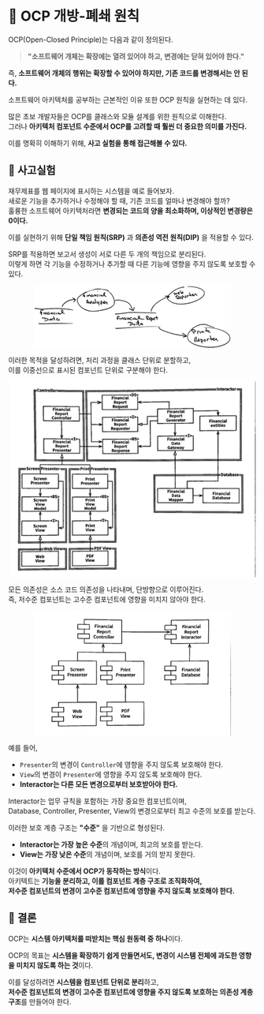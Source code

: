 # 📕 OCP 개방-폐쇄 원칙

OCP(Open-Closed Principle)는 다음과 같이 정의된다.  

> **"소프트웨어 개체는 확장에는 열려 있어야 하고, 변경에는 닫혀 있어야 한다."**  

즉, **소프트웨어 개체의 행위는 확장할 수 있어야 하지만, 기존 코드를 변경해서는 안 된다.**  

소프트웨어 아키텍처를 공부하는 근본적인 이유 또한 OCP 원칙을 실현하는 데 있다.  

많은 초보 개발자들은 OCP를 클래스와 모듈 설계를 위한 원칙으로 이해한다.  
그러나 **아키텍처 컴포넌트 수준에서 OCP를 고려할 때 훨씬 더 중요한 의미를 가진다.**  

이를 명확히 이해하기 위해, **사고 실험을 통해 접근해볼 수 있다.**  

## 📗 사고실험
재무제표를 웹 페이지에 표시하는 시스템을 예로 들어보자.  
새로운 기능을 추가하거나 수정해야 할 때, 기존 코드를 얼마나 변경해야 할까?  
훌륭한 소프트웨어 아키텍처라면 **변경되는 코드의 양을 최소화하며, 이상적인 변경량은 0이다.**  

이를 실현하기 위해 **단일 책임 원칙(SRP)** 과 **의존성 역전 원칙(DIP)** 을 적용할 수 있다.  

SRP를 적용하면 보고서 생성이 서로 다른 두 개의 책임으로 분리된다.  
이렇게 하면 각 기능을 수정하거나 추가할 때 다른 기능에 영향을 주지 않도록 보호할 수 있다.  

<img src="../Clean Architecture-로버트.C 마틴/img/8_1.png" alt="설명" width="400" style="display: block; margin: auto;">

이러한 목적을 달성하려면, 처리 과정을 클래스 단위로 분할하고,  
이를 이중선으로 표시된 컴포넌트 단위로 구분해야 한다.  

<img src="../Clean Architecture-로버트.C 마틴/img/8_2.png" alt="설명" width="500" style="display: block; margin: auto;">

모든 의존성은 소스 코드 의존성을 나타내며, 단방향으로 이루어진다.  
즉, 저수준 컴포넌트는 고수준 컴포넌트에 영향을 미치지 않아야 한다.  

<img src="../Clean Architecture-로버트.C 마틴/img/8_3.png" alt="설명" width="400" style="display: block; margin: auto;">

예를 들어,  
- `Presenter`의 변경이 `Controller`에 영향을 주지 않도록 보호해야 한다.  
- `View`의 변경이 `Presenter`에 영향을 주지 않도록 보호해야 한다.  
- **Interactor는 다른 모든 변경으로부터 보호받아야 한다.**  

Interactor는 업무 규칙을 포함하는 가장 중요한 컴포넌트이며,  
Database, Controller, Presenter, View의 변경으로부터 최고 수준의 보호를 받는다.  

이러한 보호 계층 구조는 **"수준"** 을 기반으로 형성된다.  
- **Interactor는 가장 높은 수준**의 개념이며, 최고의 보호를 받는다.  
- **View는 가장 낮은 수준**의 개념이며, 보호를 거의 받지 못한다.  

이것이 **아키텍처 수준에서 OCP가 동작하는 방식**이다.  
아키텍트는 **기능을 분리하고, 이를 컴포넌트 계층 구조로 조직화하여,  
저수준 컴포넌트의 변경이 고수준 컴포넌트에 영향을 주지 않도록 보호해야 한다.**  

## 📗 결론
OCP는 **시스템 아키텍처를 떠받치는 핵심 원동력 중 하나**이다.  

OCP의 목표는 **시스템을 확장하기 쉽게 만들면서도, 변경이 시스템 전체에 과도한 영향을 미치지 않도록 하는 것**이다.  

이를 달성하려면 **시스템을 컴포넌트 단위로 분리**하고,  
**저수준 컴포넌트의 변경이 고수준 컴포넌트에 영향을 주지 않도록 보호하는 의존성 계층 구조**를 만들어야 한다.  
